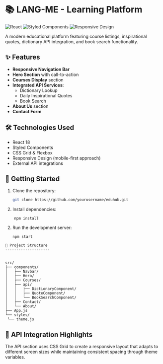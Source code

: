 # 📚 LANG-ME - Learning Platform

![React](https://img.shields.io/badge/React-18.2.0-blue?logo=react)
![Styled Components](https://img.shields.io/badge/styled--components-5.3.11-orange?logo=styled-components)
![Responsive Design](https://img.shields.io/badge/Responsive-Design-green)

A modern educational platform featuring course listings, inspirational quotes, dictionary API integration, and book search functionality.

## ✨ Features

- **Responsive Navigation Bar**
- **Hero Section** with call-to-action
- **Courses Display** section
- **Integrated API Services**:
  - Dictionary Lookup
  - Daily Inspirational Quotes
  - Book Search
- **About Us** section
- **Contact Form**

## 🛠️ Technologies Used

- React 18
- Styled Components
- CSS Grid & Flexbox
- Responsive Design (mobile-first approach)
- External API integrations

## 🚀 Getting Started

1. Clone the repository:
   ```bash
   git clone https://github.com/yourusername/eduhub.git

1.  Install dependencies:
```
    npm install
```
2.  Run the development server:

    ```
    npm start
   ```
🎨 Project Structure
--------------------


src/
├── components/
│   ├── Navbar/
│   ├── Hero/
│   ├── Courses/
│   ├── api/
│   │   ├── DictionaryComponent/
│   │   ├── QuoteComponent/
│   │   └── BookSearchComponent/
│   ├── Contact/
│   └── About/
├── App.js
└── styles/
    └── theme.js
```
🌟 API Integration Highlights
-----------------------------

The API section uses CSS Grid to create a responsive layout that adapts to different screen sizes while maintaining consistent spacing through theme variables.


